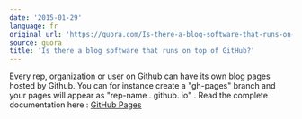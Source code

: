 ```yaml
---
date: '2015-01-29'
language: fr
original_url: 'https://quora.com/Is-there-a-blog-software-that-runs-on-top-of-GitHub/answer/Clément-Renaud'
source: quora
title: 'Is there a blog software that runs on top of GitHub?'
---
```


Every rep, organization or user on Github can have its own blog pages
hosted by Github. You can for instance create a \"gh-pages\" branch and
your pages will appear as \"rep-name . github. io\" . Read the complete
documentation here : [GitHub Pages](https://pages.github.com/)
